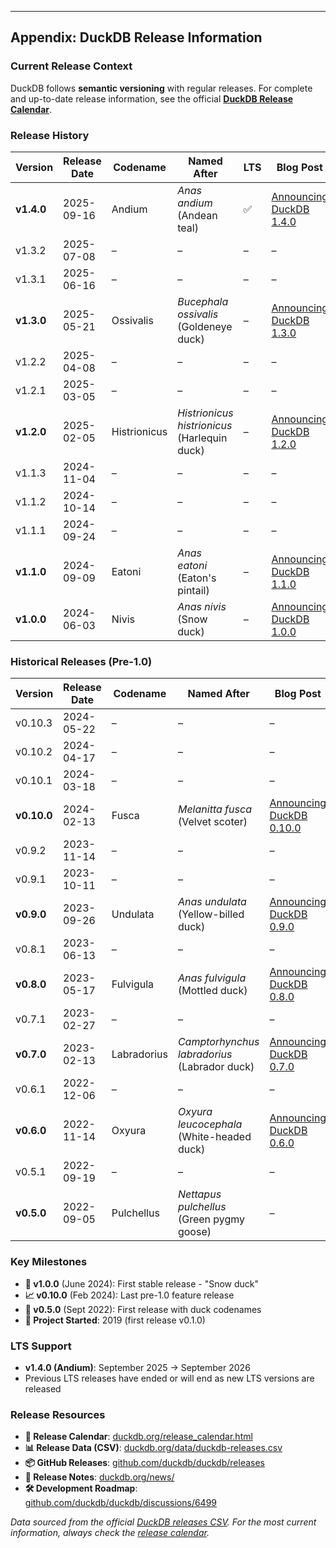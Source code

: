 ---

## Appendix: DuckDB Release Information

### Current Release Context

DuckDB follows **semantic versioning** with regular releases. For complete and up-to-date release information, see the official [**DuckDB Release Calendar**](https://duckdb.org/release_calendar.html).

### Release History

| Version | Release Date | Codename | Named After | LTS | Blog Post |
|---------|--------------|----------|-------------|-----|-----------|
| **v1.4.0** | 2025-09-16 | Andium | *Anas andium* (Andean teal) | ✅ | [Announcing DuckDB 1.4.0](https://duckdb.org/2025/09/16/announcing-duckdb-140) |
| v1.3.2 | 2025-07-08 | – | – | – | – |
| v1.3.1 | 2025-06-16 | – | – | – | – |
| **v1.3.0** | 2025-05-21 | Ossivalis | *Bucephala ossivalis* (Goldeneye duck) | – | [Announcing DuckDB 1.3.0](https://duckdb.org/2025/05/21/announcing-duckdb-130) |
| v1.2.2 | 2025-04-08 | – | – | – | – |
| v1.2.1 | 2025-03-05 | – | – | – | – |
| **v1.2.0** | 2025-02-05 | Histrionicus | *Histrionicus histrionicus* (Harlequin duck) | – | [Announcing DuckDB 1.2.0](https://duckdb.org/2025/02/05/announcing-duckdb-120) |
| v1.1.3 | 2024-11-04 | – | – | – | – |
| v1.1.2 | 2024-10-14 | – | – | – | – |
| v1.1.1 | 2024-09-24 | – | – | – | – |
| **v1.1.0** | 2024-09-09 | Eatoni | *Anas eatoni* (Eaton's pintail) | – | [Announcing DuckDB 1.1.0](https://duckdb.org/2024/09/09/announcing-duckdb-110) |
| **v1.0.0** | 2024-06-03 | Nivis | *Anas nivis* (Snow duck) | – | [Announcing DuckDB 1.0.0](https://duckdb.org/2024/06/03/announcing-duckdb-100) |

### Historical Releases (Pre-1.0)

| Version | Release Date | Codename | Named After | Blog Post |
|---------|--------------|----------|-------------|-----------|
| v0.10.3 | 2024-05-22 | – | – | – |
| v0.10.2 | 2024-04-17 | – | – | – |
| v0.10.1 | 2024-03-18 | – | – | – |
| **v0.10.0** | 2024-02-13 | Fusca | *Melanitta fusca* (Velvet scoter) | [Announcing DuckDB 0.10.0](https://duckdb.org/2024/02/13/announcing-duckdb-0100) |
| v0.9.2 | 2023-11-14 | – | – | – |
| v0.9.1 | 2023-10-11 | – | – | – |
| **v0.9.0** | 2023-09-26 | Undulata | *Anas undulata* (Yellow-billed duck) | [Announcing DuckDB 0.9.0](https://duckdb.org/2023/09/26/announcing-duckdb-090) |
| v0.8.1 | 2023-06-13 | – | – | – |
| **v0.8.0** | 2023-05-17 | Fulvigula | *Anas fulvigula* (Mottled duck) | [Announcing DuckDB 0.8.0](https://duckdb.org/2023/05/17/announcing-duckdb-080) |
| v0.7.1 | 2023-02-27 | – | – | – |
| **v0.7.0** | 2023-02-13 | Labradorius | *Camptorhynchus labradorius* (Labrador duck) | [Announcing DuckDB 0.7.0](https://duckdb.org/2023/02/13/announcing-duckdb-070) |
| v0.6.1 | 2022-12-06 | – | – | – |
| **v0.6.0** | 2022-11-14 | Oxyura | *Oxyura leucocephala* (White-headed duck) | [Announcing DuckDB 0.6.0](https://duckdb.org/2022/11/14/announcing-duckdb-060) |
| v0.5.1 | 2022-09-19 | – | – | – |
| **v0.5.0** | 2022-09-05 | Pulchellus | *Nettapus pulchellus* (Green pygmy goose) | – |

### Key Milestones

- **🎉 v1.0.0** (June 2024): First stable release - "Snow duck"
- **📈 v0.10.0** (Feb 2024): Last pre-1.0 feature release
- **🦆 v0.5.0** (Sept 2022): First release with duck codenames
- **🚀 Project Started**: 2019 (first release v0.1.0)

### LTS Support

- **v1.4.0 (Andium)**: September 2025 → September 2026
- Previous LTS releases have ended or will end as new LTS versions are released

### Release Resources

- **📅 Release Calendar**: [duckdb.org/release_calendar.html](https://duckdb.org/release_calendar.html)
- **📊 Release Data (CSV)**: [duckdb.org/data/duckdb-releases.csv](https://duckdb.org/data/duckdb-releases.csv)
- **📦 GitHub Releases**: [github.com/duckdb/duckdb/releases](https://github.com/duckdb/duckdb/releases)
- **📰 Release Notes**: [duckdb.org/news/](https://duckdb.org/news/)
- **🛠️ Development Roadmap**: [github.com/duckdb/duckdb/discussions/6499](https://github.com/duckdb/duckdb/discussions/6499)

*Data sourced from the official [DuckDB releases CSV](https://duckdb.org/data/duckdb-releases.csv). For the most current information, always check the [release calendar](https://duckdb.org/release_calendar.html).*